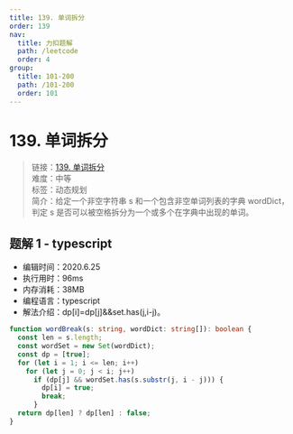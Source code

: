```yaml
---
title: 139. 单词拆分
order: 139
nav:
  title: 力扣题解
  path: /leetcode
  order: 4
group:
  title: 101-200
  path: /101-200
  order: 101
---
```


# 139. 单词拆分

> 链接：[139. 单词拆分](https://leetcode-cn.com/problems/word-break/)  
> 难度：中等  
> 标签：动态规划  
> 简介：给定一个非空字符串 s 和一个包含非空单词列表的字典 wordDict，判定 s 是否可以被空格拆分为一个或多个在字典中出现的单词。

## 题解 1 - typescript

- 编辑时间：2020.6.25
- 执行用时：96ms
- 内存消耗：38MB
- 编程语言：typescript
- 解法介绍：dp[i]=dp[j]&&set.has(j,i-j)。

```typescript
function wordBreak(s: string, wordDict: string[]): boolean {
  const len = s.length;
  const wordSet = new Set(wordDict);
  const dp = [true];
  for (let i = 1; i <= len; i++)
    for (let j = 0; j < i; j++)
      if (dp[j] && wordSet.has(s.substr(j, i - j))) {
        dp[i] = true;
        break;
      }
  return dp[len] ? dp[len] : false;
}
```
